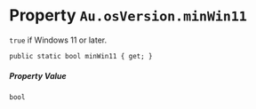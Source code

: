 # Property `Au.osVersion.minWin11`

`true` if Windows 11 or later.

```
public static bool minWin11 { get; }
```

##### Property Value

`bool`
